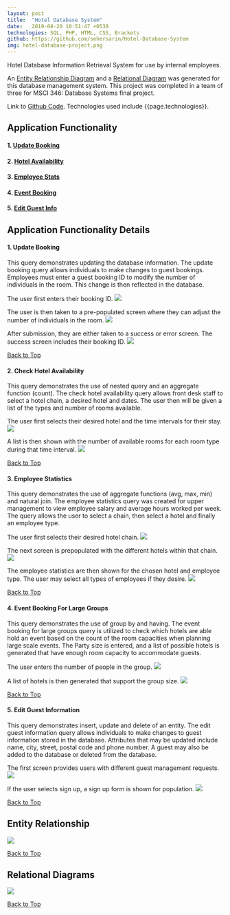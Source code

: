 ```yaml
---
layout: post
title:  "Hotel Database System"
date:   2019-08-20 10:51:47 +0530
technologies: SQL, PHP, HTML, CSS, Brackets
github: https://github.com/sehersarin/Hotel-Database-System
img: hotel-database-project.png
---
```


Hotel Database Information Retrieval System for use by internal employees. 

An [Entity Relationship Diagram](#entity-relationship) and a [Relational Diagram](#relational-diagram) was generated for this database management system. This project was completed in a team of three for MSCI 346: Database Systems final project.

Link to [Github Code]({{page.github}}).
Technologies used include {{page.technologies}}. 

## Application Functionality

#### 1. **[Update Booking](#update-booking)**
#### 2. **[Hotel Availability](#hotel-availability)**
#### 3. **[Employee Stats](#employee-stats)**
#### 4. **[Event Booking](#event-booking)**
#### 5. **[Edit Guest Info](#edit-guest-info)**

## Application Functionality Details

<a name= "update-booking"></a>

#### 1. Update Booking
This query demonstrates updating the database information. The update booking query allows individuals to make changes to guest bookings. Employees must enter a guest booking ID to modify the number of individuals in the room. This change is then reflected in the database. 

<p float="center">
The user first enters their booking ID.
  <img src="../images/hotel-database-system/updateBooking.png"/>
</p>

<p float="center">
The user is then taken to a pre-populated screen where they can adjust the number of individuals in the room.
  <img src="../images/hotel-database-system/updateBookingInfo.png"  />
</p>

<p float="center">
After submission, they are either taken to a success or error screen. The success screen includes their booking ID.
  <img src="../images/hotel-database-system/updateBookingSuccess.png"  />
</p>

[Back to Top](#top)

<a name= "hotel-availability"></a>

#### 2. Check Hotel Availability
This query demonstrates the use of nested query and an aggregate function (count). The check hotel availability query allows front desk staff to select a hotel chain, a desired hotel and dates. The user then will be given a list of the types and number of rooms available.  

<p float="center">
  The user first selects their desired hotel and the time intervals for their stay.
  <img src="../images/hotel-database-system/hotelAvailability.jpg"  />
</p>

<p float="center">
  A list is then shown with the number of available rooms for each room type during that time interval.
  <img src="../images/hotel-database-system/hotelAvailabilityList.jpg"  />
</p>

[Back to Top](#top)

<a name= "employee-stats"></a>

#### 3. Employee Statistics
This query demonstrates the use of aggregate functions (avg, max, min) and natural join. The employee statistics query was created for upper management to view employee salary and average hours worked per week. The query allows the user to select a chain, then select a hotel and finally an employee type. 

<p float="center">
  The user first selects their desired hotel chain.
  <img src="../images/hotel-database-system/employeeStatsHome.jpg"  />
</p>

<p float="center">
  The next screen is prepopulated with the different hotels within that chain.
  <img src="../images/hotel-database-system/employeeStatsPopulated.jpg"  />
</p>

<p float="center">
  The employee statistics are then shown for the chosen hotel and employee type. The user may select all types of employees if they desire.
  <img src="../images/hotel-database-system/employeeStatsList.jpg"  />
</p>

[Back to Top](#top)

<a name= "event-booking"></a>

#### 4. Event Booking For Large Groups
This query demonstrates the use of group by and having. The event booking for large groups query is utilized to check which hotels are able hold an event based on the count of the room capacities when planning large scale events. The Party size is entered, and a list of possible hotels is generated that have enough room capacity to accommodate guests. 

<p float="center">
  The user enters the number of people in the group.
  <img src="../images/hotel-database-system/eventInquiry.png"  />
</p>

<p float="center">
  A list of hotels is then generated that support the group size.
  <img src="../images/hotel-database-system/eventInquiryListing.png"  />
</p>

[Back to Top](#top)

<a name= "edit-guest-info"></a>

#### 5. Edit Guest Information
This query demonstrates insert, update and delete of an entity. The edit guest information query allows individuals to make changes to guest information stored in the database. Attributes that may be updated include name, city, street, postal code and phone number. A guest may also be added to the database or deleted from the database. 

<p float="center">
  The first screen provides users with different guest management requests.
  <img src="../images/hotel-database-system/editGuestHome.png"  />
</p>

<p float="center">
  If the user selects sign up, a sign up form is shown for population.
  <img src="../images/hotel-database-system/editGuestSignUp.png"  />
</p>

[Back to Top](#top)

<a name= "entity-relatonship"></a>

## Entity Relationship
<p float="center">
  <img src="../images/hotel-database-system/Final ER Diagram.png" />
</p>

[Back to Top](#top)

<a name= "relational-diagram"></a>

## Relational Diagrams
<p float="center">
  <img src="../images/hotel-database-system/Final Relational Diagram.png" />
</p>

[Back to Top](#top)